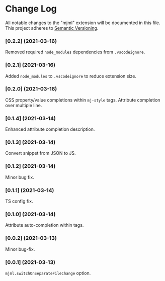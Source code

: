# Change Log

All notable changes to the "mjml" extension will be documented in this file.
This project adheres to [Semantic Versioning](https://semver.org/).

### [0.2.2] (2021-03-16)

Removed required `node_modules` dependencies from `.vscodeignore`.

### [0.2.1] (2021-03-16)

Added `node_modules` to `.vscodeignore` to reduce extension size.

### [0.2.0] (2021-03-16)

CSS property/value completions within `mj-style` tags.
Attribute completion over multiple line.

### [0.1.4] (2021-03-14)

Enhanced attribute completion description.

### [0.1.3] (2021-03-14)

Convert snippet from JSON to JS.

### [0.1.2] (2021-03-14)

Minor bug fix.

### [0.1.1] (2021-03-14)

TS config fix.

### [0.1.0] (2021-03-14)

Attribute auto-completion within tags.

### [0.0.2] (2021-03-13)

Minor bug-fix.

### [0.0.1] (2021-03-13)

`mjml.switchOnSeparateFileChange` option.
